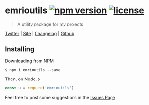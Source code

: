 # emrioutils [![npm version][version-img]][npm-package-url] [![license][license-img]][license-url]

> A utility package for my projects

[Twitter][twitter-url] |
[Site][site-url] |
[Changelog][changelog-url] |
[Github][github-url]

## Installing

Downloading from NPM

```shell
$ npm i emrioutils --save
```

Then, on Node.js

```js
const u = require('emrioutils')
```

Feel free to post some suggestions in the [Issues Page][issues-url]


[npm-package-url]: https://www.npmjs.com/package/emrioutils
[license-url]: https://raw.githubusercontent.com/TheEmrio/emrioutils/master/LICENSE
[site-url]: https://emrio.fr/
[twitter-url]: https://twitter.com/TheEmrio
[github-url]: https://github.com/TheEmrio/emrioutils
[changelog-url]: https://github.com/TheEmrio/emrioutils/blob/master/CHANGELOG.md
[issues-url]: https://github.com/TheEmrio/emrioutils/issues/

[version-img]: https://img.shields.io/npm/v/emrioutils.svg
[license-img]: https://img.shields.io/npm/l/emrioutils.svg
